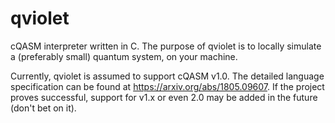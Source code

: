 # qviolet
cQASM interpreter written in C. The purpose of qviolet is to locally simulate a (preferably small) quantum system, on your machine.

Currently, qviolet is assumed to support cQASM v1.0. The detailed language specification can be found at https://arxiv.org/abs/1805.09607. If the project proves successful, support for v1.x or even 2.0 may be added in the future (don't bet on it).

